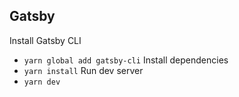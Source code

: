 ## Gatsby
Install Gatsby CLI
- `yarn global add gatsby-cli`
Install dependencies
- `yarn install`
Run dev server
- `yarn dev`
